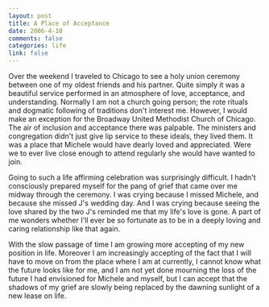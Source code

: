 ```yaml
--- 
layout: post
title: A Place of Acceptance
date: 2006-4-10
comments: false
categories: life
link: false
---
```

Over the weekend I traveled to Chicago to see a holy union ceremony between one of my oldest friends and his partner. Quite simply it was a beautiful service performed in an atmosphere of love, acceptance, and understanding. Normally I am not a church going person; the rote rituals and dogmatic following of traditions don't interest me. However, I would make an exception for the Broadway United Methodist Church of Chicago. The air of inclusion and acceptance there was palpable. The ministers and congregation didn't just give lip service to these ideals, they lived them. It was a place that Michele would have dearly loved and appreciated. Were we to ever live close enough to attend regularly she would have wanted to join.

Going to such a life affirming celebration was surprisingly difficult. I hadn't consciously prepared myself for the pang of grief that came over me midway through the ceremony. I was crying because I missed Michele, and because she missed J's wedding day. And I was crying because seeing the love shared by the two J's reminded me that my life's love is gone. A part of me wonders whether I'll ever be so fortunate as to be in a deeply loving and caring relationship like that again.

With the slow passage of time I am growing more accepting of my new position in life. Moreover I am increasingly accepting of the fact that I will have to move on from the place where I am at currently, I cannot know what the future looks like for me, and I am not yet done mourning the loss of the future I had envisioned for Michele and myself, but I can accept that the shadows of my grief are slowly being replaced by the dawning sunlight of a new lease on life.
